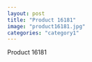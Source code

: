 ```yaml
---
layout: post
title: "Product 16181"
image: "product16181.jpg"
categories: "category1"
---
```

Product 16181
